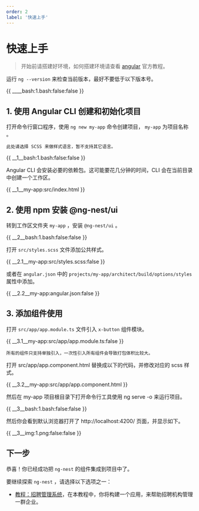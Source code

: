 ```yaml
---
order: 2
label: '快速上手'
---
```


# 快速上手

> 开始前请搭建好环境，如何搭建环境请查看 [angular](https://angular.io/guide/setup-local) 官方教程。

运行 `ng --version` 来检查当前版本，最好不要低于以下版本号。

{{ ____bash:1.bash:false:false }}

## 1. 使用 Angular CLI 创建和初始化项目

打开命令行窗口程序，使用 `ng new my-app` 命令创建项目， `my-app` 为项目名称 。

```warning
此处请选择 SCSS 来做样式语言，暂不支持其它语言。
```

{{ __1\__bash:1.bash:false:false }}

Angular CLI 会安装必要的依赖包。这可能要花几分钟的时间，CLI 会在当前目录中创建一个工作区。

{{ __1\__my-app:src/index.html }}

## 2. 使用 npm 安装 @ng-nest/ui

转到工作区文件夹 `my-app` ，安装 `@ng-nest/ui` 。

{{ __2\__bash:1.bash:false:false }}

打开 `src/styles.scss` 文件添加公共样式。

{{ __2.1\__my-app:src/styles.scss:false }}

或者在 `angular.json` 中的 `projects/my-app/architect/build/options/styles` 属性中添加。

{{ __2.2\__my-app:angular.json:false }}

## 3. 添加组件使用

打开 `src/app/app.module.ts` 文件引入 `x-button` 组件模块。

{{ __3.1\__my-app:src/app/app.module.ts:false }}

```info
所有的组件只支持单独引入，一次性引入所有组件会导致打包体积比较大。
```

打开 src/app/app.component.html 替换成以下的代码，并修改对应的 scss 样式。

{{ __3.2\__my-app:src/app/app.component.html }}

然后在 my-app 项目根目录下打开命令行工具使用 ng serve -o 来运行项目。

{{ __3\__bash:1.bash:false:false }}

然后你会看到默认浏览器打开了 http://localhost:4200/ 页面，并显示如下。

{{ __3\__img:1.png:false:false }}

## 下一步

恭喜！你已经成功把 `ng-nest` 的组件集成到项目中了。

要继续探索 `ng-nest` ，请选择以下选项之一：

- [教程：招聘管理系统](index/docs/ui/course/guide)，在本教程中，你将构建一个应用，来帮助招聘机构管理一群企业。
